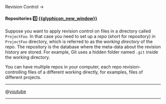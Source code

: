 <div id="path">Revision Control → </div>

<div id="title">

#### Repositories :one: [{{glyphicon_new_window}}]({{baseUrl}}/revisionControl/repositories/index.html)

</div>

<div id="body">

<tip-box type="definition">
  <include src="../../common/definitions.md#def-repo" />
</tip-box>

<tabs>
  <tab header=":abc:">
  
Suppose you want to apply revision control on files in a directory called `ProjectFoo`. In that case you need to set up a _repo_ (short for repository) in `ProjectFoo` directory, which is referred to as the _working directory_ of the repo. The repository is the database where the meta-data about the revision history are stored. For example, Git uses a hidden folder named `.git` inside the working directory.

You can have multiple repos in your computer, each repo revision-controlling files of a different working directly, for examples, files of different projects.

  <hr></tab>
  <tab header=":tv:">

@[youtube](mLnxwlCEIb8)

  <hr></tab>
</tabs>

</div>

<div id="extras">
<include src="exercises.md" />
</div>